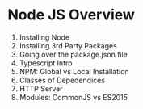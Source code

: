 # Node JS Overview
1. Installing Node
2. Installing 3rd Party Packages
3. Going over the package.json file
4. Typescript Intro
5. NPM: Global vs Local Installation
6. Classes of Depedendices
7. HTTP Server
8. Modules: CommonJS vs ES2015
